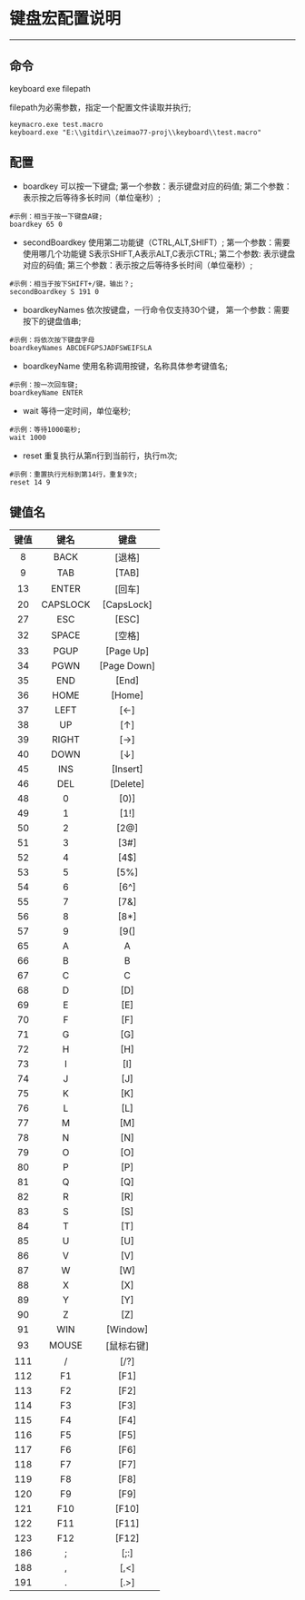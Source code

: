 # 键盘宏配置说明
---

## 命令

keyboard exe filepath

filepath为必需参数，指定一个配置文件读取并执行;

```
keymacro.exe test.macro
keyboard.exe "E:\\gitdir\\zeimao77-proj\\keyboard\\test.macro"
```

## 配置

+ boardkey
可以按一下键盘;
第一个参数：表示键盘对应的码值;
第二个参数：表示按之后等待多长时间（单位毫秒）;

```
#示例：相当于按一下键盘A键;
boardkey 65 0
```

+ secondBoardkey
使用第二功能键（CTRL,ALT,SHIFT）;
第一个参数：需要使用哪几个功能键 S表示SHIFT,A表示ALT,C表示CTRL;
第二个参数: 表示键盘对应的码值;
第三个参数：表示按之后等待多长时间（单位毫秒）;

```
#示例：相当于按下SHIFT+/键，输出？;
secondBoardkey S 191 0
```

+ boardkeyNames
依次按键盘，一行命令仅支持30个键，
第一个参数：需要按下的键盘值串;

```
#示例：将依次按下键盘字母
boardkeyNames ABCDEFGPSJADFSWEIFSLA
```
+ boardkeyName
使用名称调用按键，名称具体参考键值名;

```
#示例：按一次回车键;
boardkeyName ENTER
```
+ wait
等待一定时间，单位毫秒;

```
#示例：等待1000毫秒;
wait 1000
```
+ reset 
重复执行从第n行到当前行，执行m次;

```
#示例：重置执行光标到第14行，重复9次;
reset 14 9
```

## 键值名

| 键值 | 键名 | 键盘 |
| :-----:| :----: | :----: |
| 8 | BACK | [退格] |
| 9 | TAB | [TAB] |
| 13 | ENTER | [回车] |
| 20 | CAPSLOCK | [CapsLock] |
| 27 | ESC | [ESC] |
| 32 | SPACE | [空格] |
| 33 |PGUP|[Page Up]|
| 34 |PGWN|[Page Down]|
| 35 |END|[End]|
| 36 |HOME|[Home]|
| 37 | LEFT | [←] |
| 38 | UP | [↑] |
| 39 | RIGHT | [→] |
| 40 | DOWN | [↓] |
| 45 |INS|[Insert]|
| 46 |DEL|[Delete]|
| 48 | 0 | [0)] |
| 49 | 1 | [1!] |
| 50 | 2 | [2@] |
| 51 | 3 | [3#] |
| 52 | 4 | [4$] |
| 53 | 5 | [5%] |
| 54 | 6 | [6^] |
| 55 | 7 | [7&] |
| 56 | 8 | [8*] |
| 57 | 9 | [9(] |
| 65 | A | A |
| 66 | B | B |
| 67 | C | C |
| 68 | D | [D] |
|69| E | [E] |
|70| F | [F] |
|71| G | [G] |
|72| H | [H] |
|73| I | [I] |
|74| J | [J] |
|75| K | [K] |
|76| L | [L] |
|77| M | [M] |
|78| N | [N] |
|79| O | [O] |
|80| P | [P] |
|81| Q | [Q] |
|82| R | [R] |
|83| S | [S] |
|84| T | [T] |
|85| U | [U] |
|86| V | [V] |
|87| W | [W] |
|88| X | [X] |
|89| Y | [Y] |
|90| Z | [Z] |
|91| WIN | [Window] |
|93| MOUSE | [鼠标右键] |
|111|/|[/?]|
| 112 | F1 | [F1] |
| 113 | F2 | [F2] |
| 114 | F3 | [F3] |
| 115 | F4 | [F4] |
| 116 | F5 | [F5] |
| 117 | F6 | [F6] |
| 118 | F7 | [F7] |
| 119 | F8 | [F8] |
| 120 | F9 | [F9] |
| 121 | F10 | [F10] |
| 122 | F11 | [F11] |
| 123 | F12 | [F12] |
|186|;|[;:]|
| 188 | , | [,<] |
| 191 | . | [.>] |
